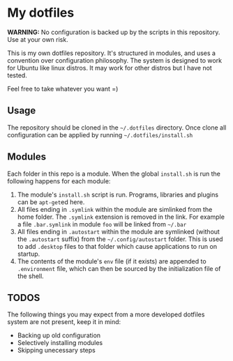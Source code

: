 # My dotfiles

**WARNING:** No configuration is backed up by the scripts in this repository. Use at your own risk. 

This is my own dotfiles repository. It's structured in modules, and uses a convention over configuration philosophy.
The system is designed to work for Ubuntu like linux distros. It may work for other distros but I have not tested.

Feel free to take whatever you want =)

## Usage

The repository should be cloned in the `~/.dotfiles` directory. Once clone all configuration can be applied by running `~/.dotfiles/install.sh`

## Modules
Each folder in this repo is a module. When the global `install.sh` is run the following happens for each module:

1. The module's `install.sh` script is run. Programs, libraries and plugins can be `apt-get`ed here.
2. All files ending in `.symlink` within the module are simlinked from the home folder. The `.symlink` extension is removed in the link. For example a file `.bar.symlink` in module `foo` will be linked from `~/.bar`
3. All files ending in `.autostart` within the module are symlinked (without the `.autostart` suffix) from the `~/.config/autostart` folder. This is used to add `.desktop` files to that folder which cause applications to run on startup.
4. The contents of the module's `env` file (if it exists) are appended to `.environment` file, which can then be sourced by the initialization file of the shell.

## TODOS

The following things you may expect from a more developed dotfiles system are not present, keep it in mind:

* Backing up old configuration
* Selectively installing modules
* Skipping unecessary steps
